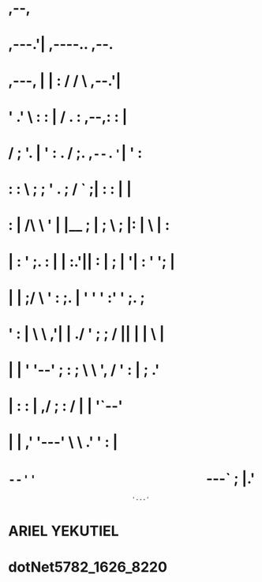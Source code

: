 # 
#                   ,--,                               
#                ,---.'|       ,----..            ,--. 
#    ,---,       |   | :      /   /   \         ,--.'| 
#   '  .' \      :   : |     /   .     :    ,--,:  : | 
#  /  ;    '.    |   ' :    .   /   ;.  \,`--.'`|  ' : 
# :  :       \   ;   ; '   .   ;   /  ` ;|   :  :  | | 
# :  |   /\   \  '   | |__ ;   |  ; \ ; |:   |   \ | : 
# |  :  ' ;.   : |   | :.'||   :  | ; | '|   : '  '; | 
# |  |  ;/  \   \'   :    ;.   |  ' ' ' :'   ' ;.    ; 
# '  :  | \  \ ,'|   |  ./ '   ;  \; /  ||   | | \   | 
# |  |  '  '--'  ;   : ;    \   \  ',  / '   : |  ; .' 
# |  :  :        |   ,/      ;   :    /  |   | '`--'   
# |  | ,'        '---'        \   \ .'   '   : |       
# `--''                        `---`     ;   |.'       
                                       '---'         
                                                     
# ARIEL YEKUTIEL
# dotNet5782_1626_8220
